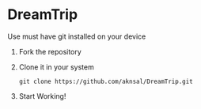 # DreamTrip

Use must have git installed on your device

1. Fork the repository
2. Clone it in your system

   `git clone https://github.com/aknsal/DreamTrip.git`
3. Start Working!
